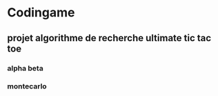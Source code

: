 # Codingame

## projet algorithme de recherche ultimate tic tac toe

### alpha beta

### montecarlo
